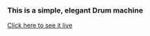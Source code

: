 ### This is a simple, elegant Drum machine
[Click here to see it live](https://dylanmartinez.github.io/Drum-Machine/)
